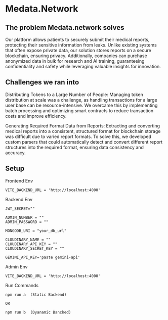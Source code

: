 # Medata.Network

## The problem Medata.network solves
Our platform allows patients to securely submit their medical reports, protecting their sensitive information from leaks. Unlike existing systems that often expose private data, our solution stores reports on a secure blockchain, ensuring privacy. Additionally, companies can purchase anonymized data in bulk for research and AI training, guaranteeing confidentiality and safety while leveraging valuable insights for innovation.

## Challenges we ran into
Distributing Tokens to a Large Number of People: Managing token distribution at scale was a challenge, as handling transactions for a large user base can be resource-intensive. We overcame this by implementing batch processing and optimizing smart contracts to reduce transaction costs and improve efficiency.

Generating Required Format Data from Reports: Extracting and converting medical reports into a consistent, structured format for blockchain storage was difficult due to varied report formats. To solve this, we developed custom parsers that could automatically detect and convert different report structures into the required format, ensuring data consistency and accuracy.

## Setup 
Frontend Env
```
VITE_BACKEND_URL = 'http://localhost:4000'
```

Backend Env
```
JWT_SECRET=""

ADMIN_NUMBER = ""
ADMIN_PASSWORD = ""

MONGODB_URI = "your_db_url"

CLOUDINARY_NAME = ""
CLOUDINARY_API_KEY = ""
CLOUDINARY_SECRET_KEY = ""

GEMINI_API_KEY='paste gemini-api'
```

Admin Env
```
VITE_BACKEND_URL = 'http://localhost:4000'
```

Run Commands
```
npm run a  (Static Backend)

OR

npm run b  (Dyanamic Bancked)
```
